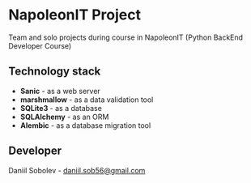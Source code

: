 # NapoleonIT Project

Team and solo projects during course in NapoleonIT (Python BackEnd Developer Course)

## Technology stack

- **Sanic** - as a web server
- **marshmallow** - as a data validation tool
- **SQLite3** - as a database
- **SQLAlchemy** - as an ORM
- **Alembic** - as a database migration tool

## Developer
Daniil Sobolev - daniil.sob56@gmail.com 
